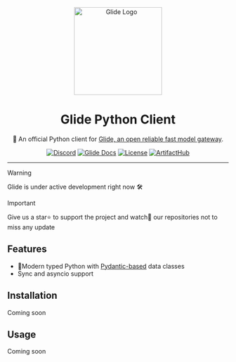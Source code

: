 <div align="center">
    <img src="https://github.com/EinStack/glide-python/blob/main/docs/glide_logo.png?raw=1" alt="Glide Logo" width="200px" height="200px" />
    <h1>Glide Python Client</h1>
    <p>🐍 An official Python client for <a href="https://github.com/EinStack/glide">Glide, an open reliable fast model gateway</a>.</p>
    <a href="https://discord.gg/pt53Ej7rrc"><img src="https://img.shields.io/discord/1181281407813828710" alt="Discord" /></a>
    <a href="https://glide.einstack.ai/"><img src="https://img.shields.io/badge/build-view-violet%20?style=flat&logo=books&label=docs&link=https%3A%2F%2Fglide.einstack.ai%2F" alt="Glide Docs" /></a>
    <a href="https://github.com/EinStack/glide-python/blob/main/LICENSE"><img src="https://img.shields.io/github/license/EinStack/glide-python.svg?style=flat-square&color=%233f90c8" alt="License" /></a>
    <a href="https://artifacthub.io/packages/helm/einstack/glide"><img src="https://img.shields.io/endpoint?url=https://artifacthub.io/badge/repository/einstack" alt="ArtifactHub" /></a>
</div>

---

> [!Warning]
> Glide is under active development right now 🛠️

> [!Important]
> Give us a star⭐ to support the project and watch👀 our repositories not to miss any update

## Features

- 🐍Modern typed Python with [Pydantic-based](https://github.com/pydantic/pydantic) data classes
- Sync and asyncio support

## Installation

Coming soon

## Usage

Coming soon

